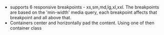 - supports 6 responsive breakpoints - xs,sm,md,lg,xl,xxl. The breakpoints are based on the 'min-width' media query, each breakpoint affects that breakpoint and all above that.
- Containers center and horizontally pad the content. Using one of then container class
